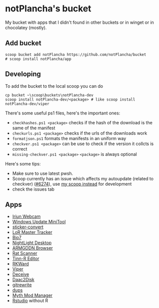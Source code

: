 # notPlancha's bucket

My bucket with apps that I didn't found in other buckets or in winget or in chocolatey (mostly).

## Add bucket

```pwsh
scoop bucket add notPlancha https://github.com/notPlancha/bucket
# scoop install notPlancha/app
```

## Developing
To add the bucket to the local scoop you can do

```pwsh
cp bucket ~\scoop\buckets\notPlancha-dev
scoop install notPlancha-dev/<package> # like scoop install notPlancha-dev/viper
```


There's some useful ps1 files, here's the important ones:

- `checkhashes.ps1 <package>` checks if the hash of the download is the same of the manifest
- `checkurls.ps1 <package>` checks if the urls of the downloads work
- `formatjson.ps1` formats the manifests in an uniform way
- `checkver.ps1 <package>` can be use to check if the version it collcts is correct
-  `missing-checkver.ps1 <package>`
`<package>` is always optional



Here's some tips:
- Make sure to use latest pwsh.
- Scoop currently has an issue which affects my autoupdate (related to checkver) ([#6274](https://github.com/ScoopInstaller/Scoop/pull/6274)), use [my scoop instead](https://github.com/notPlancha/scoop) for development
- check the issues tab
## Apps

- [Iriun Webcam](https://iriun.com/)
- [Windows Update MiniTool](https://www.majorgeeks.com/files/details/windows_update_minitool.html)
- [sticker-convert](https://github.com/laggykiller/sticker-convert)
- [LoR Master Tracker](https://lormaster.com/)
- [Bio7](https://bio7.org/)
- [NightLight Desktop](https://nightlight.gg/desktop)
- [ARMGDDN Browser](https://cs.rin.ru/forum/viewtopic.php?f=14&t=140593)
- [Rat Scanner](https://ratscanner.com/)
- [Tinn-R Editor](https://sourceforge.net/projects/tinn-r/)
- [RKWard](https://rkward.kde.org/)
- [Viper](https://github.com/0neGal/viper)
- [Deceive](https://github.com/molenzwiebel/Deceive/)
- [Daac2Disk](https://lpdaac.usgs.gov/tools/daac2diskscripts/)
- [gitrewrite](https://github.com/heinrichti/GitRewrite)
- [dups](https://github.com/Navid2zp/dups)
- [Myth Mod Manager](https://modworkshop.net/mod/43276)
- [Rstudio](https://posit.co/downloads/) without R
